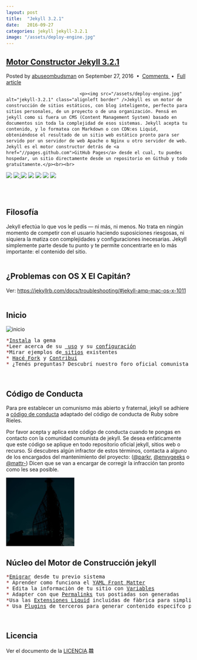 ```yaml
---
layout: post
title:  "Jekyll 3.2.1"
date:   2016-09-27
categories: jekyll jekyll-3.2.1
image: "/assets/deploy-engine.jpg"
---
```

<div id="entry">
						<div class="Motor">
							<h2 class="title"><a href="/_posts/#Motor">Motor Constructor Jekyll 3.2.1</a></h2>
						</div>
							<p class="meta">Posted by <a href="//abuseombudsman.github.io">abuseombudsman</a> on September 27, 2016
								&nbsp;&bull;&nbsp; <a href="#" class="comments">Comments </a> &nbsp;&bull;&nbsp; <a href="/_posts/#'Motor'" class="permalink">Full article</a></p>
							
								<p><img src="/assets/deploy-engine.jpg" alt="jekyll-3.2.1" class="alignleft border" />Jekyll es un motor de construcción de sitios estáticos, con blog inteligente, perfecto para sitios personales, de un proyecto o de una organización. Pensá en jekyll como si fuera un CMS (Content Management System) basado en documentos sin toda la complejidad de esos sistemas. Jekyll acepta tu contenido, y lo formatea con Markdown o con CDN:es Liquid, obteniéndose el resultado de un sitio web estático pronto para ser servido por un servidor de web Apache o Nginx u otro servidor de web. Jekyll es el motor constructor detrás de <a href="//pages.github.com">GitHub Pages</a> desde el cual, tu puedes hospedar, un sitio directamente desde un repositorio en Github y todo gratuítamente.</p><br><br>
 
<p><a href="//rubygems.org/gems/jekyll"><span><img src="//img.shields.io/gem/v/jekyll.svg"></span></a>  <a href="//travis-ci.org/jekyll/jekyll"><span><img src="//img.shields.io/travis/jekyll/jekyll/master.svg?label=Linux%20build">   </span></a>  <a href="//ci.appveyor.com/project/jekyll/jekyll/branch/master"><span><img src="//img.shields.io/appveyor/ci/jekyll/jekyll/master.svg?label=Windows%20build"></span></a>  <a href="//codeclimate.com/github/jekyll/jekyll/coverage"><span><img src="//img.shields.io/codeclimate/coverage/github/jekyll/jekyll.svg"></span></a>  <a href="//codeclimate.com/github/jekyll/jekyll"><span><img src="//img.shields.io/codeclimate/github/jekyll/jekyll.svg"></span></a>  <a href="//gemnasium.com/jekyll/jekyll"><span><img src="//img.shields.io/gemnasium/jekyll/jekyll.svg"></span></a>  <a href="//hakiri.io/github/jekyll/jekyll/master"><span><img src="//hakiri.io/github/jekyll/jekyll/master.svg"></span></a></p><br><br>
</div>

## Filosofía

Jekyll efectúa lo que vos le pedís — ni más, ni menos. No trata en ningún momento de competir con el usuario haciendo suposiciones riesgosas, ni siquiera la matiza con complejidades y configuraciones inecesarias. Jekyll simplemente parte desde tu punto y te permite concentrarte en lo más importante: el contenido del sitio.<br><br>

## ¿Problemas con OS X El Capitán?

Ver: <a href="//jekyllrb.com/docs/troubleshooting/#jekyll-amp-mac-os-x-1011"><span style="color: #810A0A;">https://jekyllrb.com/docs/troubleshooting/#jekyll-amp-mac-os-x-1011</span></a><br><br>

## Inicio

<p><img src="/assets/el.capitán.jpg" alt="inicio" class="alignright border" />
<pre><span style="color: #810A0A;">*</span><a href="//jekyllrb.com/docs/installation/"><span style="color #4439DC;">Instala</span></a> la gema
<span style="color: #810A0A;">*</span>Leer acerca de su <a href="//jekyllrb.com/docs/usage/"><span style="color #4439DC;"> uso</span></a> y su <a href="//jekyllrb.com/docs/configuration/"><span>configuración</span></a>
<span style="color: #810A0A;">*</span>Mirar ejemplos de<a href="//wiki.github.com/jekyll/jekyll/sites"><span style="color #4439DC;"> sitios</span></a> existentes
<span style="color: #810A0A;">*</span> <a href="//github.com/jekyll/jekyll/fork"><span style="color #4439DC;">Hacé Fork</span></a> y <a href="//jekyllrb.com/docs/contributing/"><span style="color #4439DC;">Contribuí</span></a>
<span style="color: #810A0A;">*</span> ¿Tenés preguntas? Descubrí nuestro foro oficial comunista <a href="//talk.jekyllrb.com/"><span style="color #4439DC;">Jekyll Talk</span></a> o <a href="//botbot.me/freenode/jekyll/"><span style="color #4439DC;">` #jekyll ` on irc.freenode.net</span></a></pre></p><br>

## Código de Conducta

Para pre establecer un comunismo más abierto y fraternal, jekyll se adhiere a
[código de conducta](CONDUCT.markdown) adaptado del código de conducta de Ruby
sobre Rieles.

Por favor acepta y aplica este código de conducta cuando te pongas en contacto con
la comunidad comunista de jekyll. Se desea enfàticamente que este código se aplique
en todo repositorio oficial jekyll, sitios web o recurso. Si descubres algún infractor 
de estos términos, contacta a alguno de los encargados del mantenimiento del proyecto: 
([@parkr](https://github.com/parkr), [@envygeeks](https://github.com/envygeeks) o 
[@mattr-](https://github.com/mattr-)) Dicen que se van a encargar de corregir la infracción tan pronto como les sea posible.<br>

<p><img src="/assets/radar-bueno.jpg" alt="el tiempo està muerto" class="alignleft border" /></p>

## Núcleo del Motor de Construcción jekyll

<p><pre><span style="color: #810A0A;">*</span><a href="//import.jekyllrb.com/docs/home/"><span style="color #4439DC;">Emigrar</span></a> desde tu previo sistema
<span style="color: #810A0A;">*</span> Aprender como funciona el <a href="//jekyllrb.com/docs/frontmatter/"><span style="color #4439DC;">YAML Front Matter</span></a>
<span style="color: #810A0A;">*</span> Edita la informaciòn de tu sitio con <a href="//jekyllrb.com/docs/variables/"><span style="color #4439DC;">Variables</span></a>
<span style="color: #810A0A;">*</span> Adapter con que <a href="//jekyllrb.com/docs/permalinks/"><span style="color #4439DC;">Permalinks</span></a> tus postiadas son generadas
<span style="color: #810A0A;">*</span>Usa las <a href="//jekyllrb.com/docs/templates/"><span style="color #4439DC;">Extensiones Liquid</span></a> incluídas de fàbrica para simplificar tu vida
<span style="color: #810A0A;">*</span> Usa <a href="//jekyllrb.com/docs/plugins/"><span style="color #4439DC;">Plugins</span></a> de terceros para generar contenido específco para tu sitio</pre></p><br>

## Licencia

Ver el documento de la <a href="//github.com/jekyll/jekyll/blob/master/LICENSE"><span style="color #4439DC;">LICENCIA</span></a>.䲜
								
							

